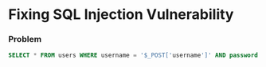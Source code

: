 # Fixing SQL Injection Vulnerability

### Problem
```sql
SELECT * FROM users WHERE username = '$_POST['username']' AND password = '$_POST['password']';
